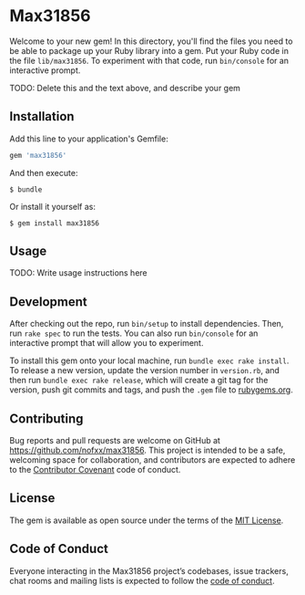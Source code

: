 # Max31856

Welcome to your new gem! In this directory, you'll find the files you need to be able to package up your Ruby library into a gem. Put your Ruby code in the file `lib/max31856`. To experiment with that code, run `bin/console` for an interactive prompt.

TODO: Delete this and the text above, and describe your gem

## Installation

Add this line to your application's Gemfile:

```ruby
gem 'max31856'
```

And then execute:

    $ bundle

Or install it yourself as:

    $ gem install max31856

## Usage

TODO: Write usage instructions here

## Development

After checking out the repo, run `bin/setup` to install dependencies. Then, run `rake spec` to run the tests. You can also run `bin/console` for an interactive prompt that will allow you to experiment.

To install this gem onto your local machine, run `bundle exec rake install`. To release a new version, update the version number in `version.rb`, and then run `bundle exec rake release`, which will create a git tag for the version, push git commits and tags, and push the `.gem` file to [rubygems.org](https://rubygems.org).

## Contributing

Bug reports and pull requests are welcome on GitHub at https://github.com/nofxx/max31856. This project is intended to be a safe, welcoming space for collaboration, and contributors are expected to adhere to the [Contributor Covenant](http://contributor-covenant.org) code of conduct.

## License

The gem is available as open source under the terms of the [MIT License](https://opensource.org/licenses/MIT).

## Code of Conduct

Everyone interacting in the Max31856 project’s codebases, issue trackers, chat rooms and mailing lists is expected to follow the [code of conduct](https://github.com/nofxx/max31856/blob/master/CODE_OF_CONDUCT.md).
